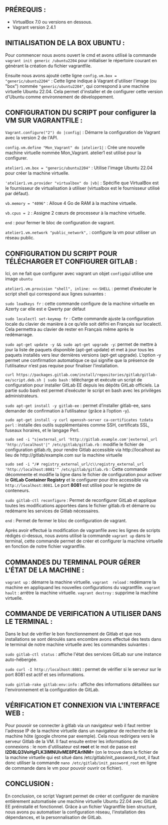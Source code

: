 ## PRÉREQUIS :

- VirtualBox 7.0 ou versions en dessous.
- Vagrant version 2.4.1


## INITIALISATION DE LA BOX UBUNTU :

Pour commencer nous avons ouvert le cmd et avons utilisé la commande `vagrant init generic /ubuntu2204` pour initialiser le répertoire courant en générant la création du fichier vagrantfile.

Ensuite nous avons ajouté cette ligne `config.vm.box = "generic/ubuntu2204"` : 
Cette ligne indique à Vagrant d'utiliser l'image (ou "box") nommée `"generic/ubuntu2204"`, qui correspond à une machine virtuelle Ubuntu 22.04. Cela permet d'installer et de configurer cette version d'Ubuntu comme environnement de développement.


## CONFIGURATION DU SCRIPT pour configurer la VM SUR VAGRANTFILE :

`Vagrant.configure("2") do |config|` : Démarre la configuration de Vagrant avec la version 2 de l'API.

`config.vm.define "Mon_Vagrant" do |atelier1|` : Crée une nouvelle machine virtuelle nommée Mon_Vagrant. atelier1 est utilisé pour la configurer.

`atelier1.vm.box = "generic/ubuntu2204"` : Utilise l'image Ubuntu 22.04 pour créer la machine virtuelle.

`'atelier1.vm.provider "virtualbox" do |vb|` : Spécifie que VirtualBox est le fournisseur de virtualisation à utiliser (virtualbox est le fournisseur utilisé par défaut).

`vb.memory = "4096"` : Alloue 4 Go de RAM à la machine virtuelle.

`vb.cpus = 2` : Assigne 2 cœurs de processeur à la machine virtuelle.

`end` : pour fermer le bloc de configuration de vagrant.

`atelier1.vm.network "public_network",` : configure la vm pour utiliser un réseau public.


## CONFIGURATION DU SCRIPT POUR TÉLÉCHARGER ET CONFIGURER GITLAB :

Ici, on ne fait que configurer avec vagrant un objet `config`qui utilise une image `ubuntu`

`atelier1.vm.provision "shell", inline: <<-SHELL` : permet d’exécuter le script shell qui correspond aux lignes suivantes :

`sudo loadkeys fr` : cette commande configure de la machine virtuelle en Azerty car elle est e Qwerty par défaut

`sudo localectl set-keymap fr` : Cette commande  ajuste la configuration locale du clavier de manière à ce qu’elle soit défini en Français sur localectl. Cela permettra au clavier de rester en Français même après le redémarrage.

`sudo apt-get update -y && sudo apt-get upgrade -y`: permet de mettre à jour la liste de paquets disponible (apt-get update) et met à jour tous les paquets installés vers leur dernières versions (apt-get upgrade). L’option -y permet une confirmation automatique ce qui signifie que la présence de l’utilisateur n’est pas requise pour finaliser l’installation.

`curl https://packages.gitlab.com/install/repositories/gitlab/gitlab-ee/script.deb.sh | sudo bash` : télécharge et exécute un script de configuration pour installer GitLab EE depuis les dépôts GitLab officiels. La partie sudo  bash est permet d’exécuter le script en bash avec les privilèges administrateurs.

`sudo apt-get install -y gitlab-ee` : permet d’installer gitlab-ee, sans demander de confirmation à l’utilisateur (grâce à l’option -y).

`sudo apt-get install -y curl openssh-server ca-certificates tzdata perl` : installe des outils supplémentaires comme SSH, certificats SSL, fuseaux horaires, et le langage Perl.

`sudo sed -i "s|external_url 'http://gitlab.example.com'|external_url 'http://localhost'|" /etc/gitlab/gitlab.rb` : modifie le fichier de configuration gitlab.rb, pour rendre Gitlab accessible via http://localhost au lieu de http://gitlab/example.com sur la machine virtuelle

`sudo sed -i "/# registry_external_url/c\\registry_external_url 'http://localhost:8081'" /etc/gitlab/gitlab.rb` : Cette commande décommente et modifie la ligne dans le fichier de configuration pour activer le **GitLab Container Registry** et le configurer pour être accessible via `http://localhost:8081`. Le port **8081** est utilisé pour le registre de conteneurs.

`sudo gitlab-ctl reconfigure` : Permet de reconfigurer GitLab et applique toutes les modifications apportées dans le fichier gitlab.rb et démarre ou redémarre les services de Gitlab nécessaires.

`end` : Permet de fermer le bloc de configuration de vagrant.

Après avoir effectué la modification de vagranfile avec les lignes de scripts rédigés ci-dessus, nous avons utilisé la commande `vagrant up` dans le terminal, cette commande permet de créer et configurer la machine virtuelle en fonction de notre fichier vagrantfile.


## COMMANDES DU TERMINAL POUR GÉRER L'ÉTAT DE LA MACHINE :
 
 `vagrant up` : démarre la machine virtuelle.
 `vagrant  reload` : redémarre la machine en appliquand les nouvelles configurations du vagrantfile.
 `vagrant hault` : arrêtre la machine virtuelle.
 `vagrant destroy` : supprime la machine virtuelle.


## COMMANDE DE VERIFICATION A UTILISER DANS LE TERMINAL :

Dans le but de vérifier le bon fonctionnement de Gitlab et que nos installations se sont déroulés sans encombre avons effectué des tests dans le terminal de notre machine virtuelle avec les commandes suivantes :

`sudo gitlab-ctl status` : affiche l'état des services GitLab sur une instance auto-hébergée.

`sudo curl -I http://localhost:8081` : permet de vérifier si le serveur sur le port 8081 est actif et ses informations.

`sudo gitlab-rake gitlab:env:info` : affiche des informations détaillées sur l'environnement et la configuration de GitLab.


## VÉRIFICATION ET CONNEXION VIA L'INTERFACE WEB :

Pour pouvoir se connecter à gitlab via un navigateur web il faut rentrer l'adresse IP de la machine virtuelle dans un navigateur de recherche de la machine hôte (google chrome par exemple).
Cela nous redirigera vers le serveur Gitlab de la VM. Il faut ensuite entrer les informations de connexions : le nom d'utilisateur est **root** et le mot de passe est **l2D8LQ3VoHgFLK3IMNUlvME8PEArINM=** (on le trouve dans le fichier de la machine virtuelle qui est situé dans  /etc/gitlab/init_password_root, il faut donc utiliser la commande `nano /etc/gitlab/init_password_root` en ligne de commande dans le vm pour pouvoir ouvrir ce fichier).


## CONCLUSION :


En conclusion, ce script Vagrant permet de créer et configurer de manière entièrement automatisée une machine virtuelle Ubuntu 22.04 avec GitLab EE préinstallé et fonctionnel. 
Grâce à un fichier Vagrantfile bien structuré, nous avons pu automatiser la configuration réseau, l’installation des dépendances, et la personnalisation de GitLab.
